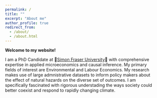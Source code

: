 ```yaml
---
permalink: /
title: ""
excerpt: "About me"
author_profile: true
redirect_from: 
  - /about/
  - /about.html
---
```


**Welcome to my website!**

I am a PhD Candidate at 🍁[Simon Fraser University](https://www.sfu.ca/economics/community/news/2020/05/sfu-economics-maintains-top-three-ranking-.html)🍁 with comprehensive expertise in applied microeconomics and causal inference. My primary fields of interest are Environmental and Labour Economics. My research makes use of large admnistrative datasets to inform policy makers about the effect of natural hazards on the diverse set of outcomes. I am specifically fascinated with rigorous understading the ways society could better coexist and respond to rapidly changing climate.
